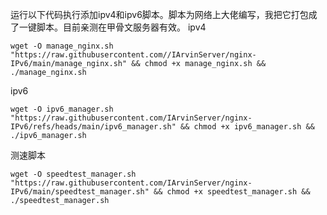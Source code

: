 运行以下代码执行添加ipv4和ipv6脚本。脚本为网络上大佬编写，我把它打包成了一键脚本。目前亲测在甲骨文服务器有效。
ipv4
~~~shell
wget -O manage_nginx.sh "https://raw.githubusercontent.com//IArvinServer/nginx-IPv6/main/manage_nginx.sh" && chmod +x manage_nginx.sh && ./manage_nginx.sh
~~~
ipv6
~~~shell
wget -O ipv6_manager.sh "https://raw.githubusercontent.com/IArvinServer/nginx-IPv6/refs/heads/main/ipv6_manager.sh" && chmod +x ipv6_manager.sh && ./ipv6_manager.sh
~~~

测速脚本
~~~shell
wget -O speedtest_manager.sh "https://raw.githubusercontent.com/IArvinServer/nginx-IPv6/main/speedtest_manager.sh" && chmod +x speedtest_manager.sh && ./speedtest_manager.sh
~~~
